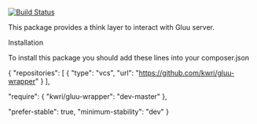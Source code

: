[![Build Status](https://travis-ci.org/KWRI/gluu-wrapper.svg?branch=master)](https://travis-ci.org/KWRI/gluu-wrapper)

This package provides a think layer to interact with Gluu server.

Installation

To install this package you should add these lines into your composer.json

{
  "repositories": [
    {
      "type": "vcs",
      "url": "https://github.com/kwri/gluu-wrapper"
    }
  ],

  "require": {
    "kwri/gluu-wrapper": "dev-master"
  },

  "prefer-stable": true,
  "minimum-stability": "dev"
}
